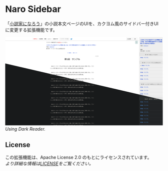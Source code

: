 # Naro Sidebar
「[小説家になろう](http://syosetu.com/)」の小説本文ページのUIを、カクヨム風のサイドバー付きUIに変更する拡張機能です。

![Screenshot](https://github.com/Mrmkroll/naro-sidebar/blob/main/docs/Screenshot.png)
*Using Dark Reader.*

## License
この拡張機能は、Apache License 2.0 のもとにライセンスされています。<br>
*より詳細な情報は[LICENSE](https://github.com/Mrmkroll/naro-sidebar/blob/main/LICENSE)をご覧ください。*
